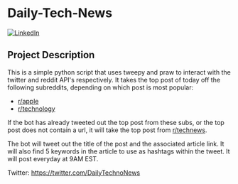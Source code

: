 # Daily-Tech-News

[![LinkedIn](https://img.shields.io/badge/LinkedIn-0077B5?style=for-the-badge&logo=linkedin&logoColor=white&style=flat-square)](https://www.linkedin.com/in/ankushmadharha/)

## Project Description
This is a simple python script that uses tweepy and praw to interact with the twitter and reddit API's respectively. It takes the top post of today off the following subreddits, depending on which post is most popular:
- [r/apple](https://www.reddit.com/r/apple/)
- [r/technology](https://www.reddit.com/r/technology/)

If the bot has already tweeted out the top post from these subs, or the top post does not contain a url, it will take the top post from [r/technews](https://www.reddit.com/r/technews/).

The bot will tweet out the title of the post and the associated article link. It will also find 5 keywords in the article to use as hashtags within the tweet. It will post everyday at 9AM EST.

Twitter: https://twitter.com/DailyTechnoNews

